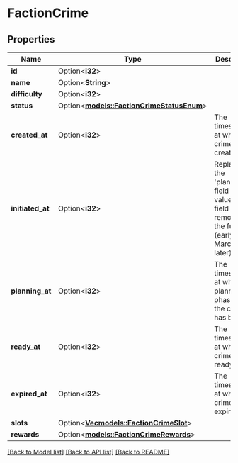 # FactionCrime

## Properties

Name | Type | Description | Notes
------------ | ------------- | ------------- | -------------
**id** | Option<**i32**> |  | [optional]
**name** | Option<**String**> |  | [optional]
**difficulty** | Option<**i32**> |  | [optional]
**status** | Option<[**models::FactionCrimeStatusEnum**](FactionCrimeStatusEnum.md)> |  | [optional]
**created_at** | Option<**i32**> | The timestamp at which the crime was created. | [optional]
**initiated_at** | Option<**i32**> | Replaced by the 'planning_at' field (same value). This field will be removed in the future (early March or later). | [optional]
**planning_at** | Option<**i32**> | The timestamp at which the planning phase for the crime has begun. | [optional]
**ready_at** | Option<**i32**> | The timestamp at which the crime will be ready. | [optional]
**expired_at** | Option<**i32**> | The timestamp at which the crime will expire. | [optional]
**slots** | Option<[**Vec<models::FactionCrimeSlot>**](FactionCrimeSlot.md)> |  | [optional]
**rewards** | Option<[**models::FactionCrimeRewards**](FactionCrime_rewards.md)> |  | [optional]

[[Back to Model list]](../README.md#documentation-for-models) [[Back to API list]](../README.md#documentation-for-api-endpoints) [[Back to README]](../README.md)


